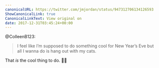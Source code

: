 ```yaml
---
canonicalURL: https://twitter.com/jmjordan/status/947312706134126593
ShowCanonicalLink: true
CanonicalLinkText: View original on
date: 2017-12-31T03:45:24+00:00
---
```

@ColleenB123:

> I feel like I’m supposed to do something cool for New Year’s Eve but all I wanna do is hang out with my cats.

That *is* the cool thing to do. 💜🐱
